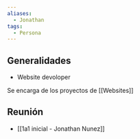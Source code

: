```yaml
---
aliases:
  - Jonathan
tags:
  - Persona
---
```

## Generalidades
- Website devoloper

Se encarga de los proyectos de [[Websites]] 

## Reunión
- [[1a1 inicial - Jonathan Nunez]]